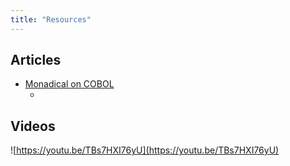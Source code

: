 ```yaml
---
title: "Resources"
---
```


## Articles

- [Monadical on COBOL](https://monadical.com/posts/cobol.html)
	- [](https://monadical.com/posts/cobol.html#Resources)

## Videos

![https://youtu.be/TBs7HXI76yU](https://youtu.be/TBs7HXI76yU)
